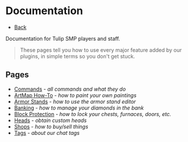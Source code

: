 # Documentation

- [Back](/)

Documentation for Tulip SMP players and staff. 

> These pages tell you how to use every major feature added by our plugins, in simple terms so you don't get stuck.

## Pages

- [Commands](commands) - *all commands and what they do*
- [ArtMap How-To](artmap) - *how to paint your own paintings*
- [Armor Stands](armorstands) - *how to use the armor stand editor*
- [Banking](banking) - *how to manage your diamonds in the bank*
- [Block Protection](blockprot) - *how to lock your chests, furnaces, doors, etc.*
- [Heads](heads) - *obtain custom heads*
- [Shops](shops) - *how to buy/sell things*
- [Tags](tags) - *about our chat tags*